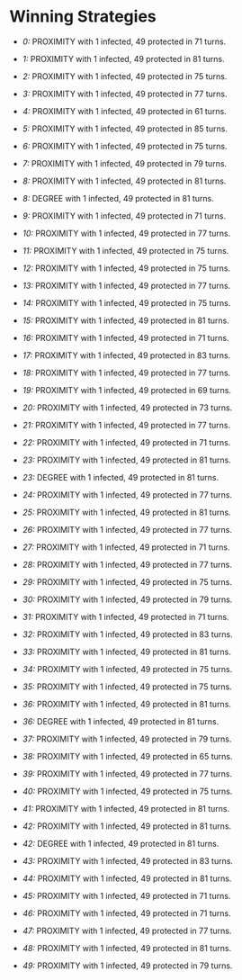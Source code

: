 # Winning Strategies

* _0:_ PROXIMITY with 1 infected, 49 protected in 71 turns.


* _1:_ PROXIMITY with 1 infected, 49 protected in 81 turns.


* _2:_ PROXIMITY with 1 infected, 49 protected in 75 turns.


* _3:_ PROXIMITY with 1 infected, 49 protected in 77 turns.


* _4:_ PROXIMITY with 1 infected, 49 protected in 61 turns.


* _5:_ PROXIMITY with 1 infected, 49 protected in 85 turns.


* _6:_ PROXIMITY with 1 infected, 49 protected in 75 turns.


* _7:_ PROXIMITY with 1 infected, 49 protected in 79 turns.


* _8:_ PROXIMITY with 1 infected, 49 protected in 81 turns.


* _8:_ DEGREE with 1 infected, 49 protected in 81 turns.


* _9:_ PROXIMITY with 1 infected, 49 protected in 71 turns.


* _10:_ PROXIMITY with 1 infected, 49 protected in 77 turns.


* _11:_ PROXIMITY with 1 infected, 49 protected in 75 turns.


* _12:_ PROXIMITY with 1 infected, 49 protected in 75 turns.


* _13:_ PROXIMITY with 1 infected, 49 protected in 77 turns.


* _14:_ PROXIMITY with 1 infected, 49 protected in 75 turns.


* _15:_ PROXIMITY with 1 infected, 49 protected in 81 turns.


* _16:_ PROXIMITY with 1 infected, 49 protected in 71 turns.


* _17:_ PROXIMITY with 1 infected, 49 protected in 83 turns.


* _18:_ PROXIMITY with 1 infected, 49 protected in 77 turns.


* _19:_ PROXIMITY with 1 infected, 49 protected in 69 turns.


* _20:_ PROXIMITY with 1 infected, 49 protected in 73 turns.


* _21:_ PROXIMITY with 1 infected, 49 protected in 77 turns.


* _22:_ PROXIMITY with 1 infected, 49 protected in 71 turns.


* _23:_ PROXIMITY with 1 infected, 49 protected in 81 turns.


* _23:_ DEGREE with 1 infected, 49 protected in 81 turns.


* _24:_ PROXIMITY with 1 infected, 49 protected in 77 turns.


* _25:_ PROXIMITY with 1 infected, 49 protected in 81 turns.


* _26:_ PROXIMITY with 1 infected, 49 protected in 77 turns.


* _27:_ PROXIMITY with 1 infected, 49 protected in 71 turns.


* _28:_ PROXIMITY with 1 infected, 49 protected in 77 turns.


* _29:_ PROXIMITY with 1 infected, 49 protected in 75 turns.


* _30:_ PROXIMITY with 1 infected, 49 protected in 79 turns.


* _31:_ PROXIMITY with 1 infected, 49 protected in 71 turns.


* _32:_ PROXIMITY with 1 infected, 49 protected in 83 turns.


* _33:_ PROXIMITY with 1 infected, 49 protected in 81 turns.


* _34:_ PROXIMITY with 1 infected, 49 protected in 75 turns.


* _35:_ PROXIMITY with 1 infected, 49 protected in 75 turns.


* _36:_ PROXIMITY with 1 infected, 49 protected in 81 turns.


* _36:_ DEGREE with 1 infected, 49 protected in 81 turns.


* _37:_ PROXIMITY with 1 infected, 49 protected in 79 turns.


* _38:_ PROXIMITY with 1 infected, 49 protected in 65 turns.


* _39:_ PROXIMITY with 1 infected, 49 protected in 77 turns.


* _40:_ PROXIMITY with 1 infected, 49 protected in 75 turns.


* _41:_ PROXIMITY with 1 infected, 49 protected in 81 turns.


* _42:_ PROXIMITY with 1 infected, 49 protected in 81 turns.


* _42:_ DEGREE with 1 infected, 49 protected in 81 turns.


* _43:_ PROXIMITY with 1 infected, 49 protected in 83 turns.


* _44:_ PROXIMITY with 1 infected, 49 protected in 81 turns.


* _45:_ PROXIMITY with 1 infected, 49 protected in 71 turns.


* _46:_ PROXIMITY with 1 infected, 49 protected in 71 turns.


* _47:_ PROXIMITY with 1 infected, 49 protected in 77 turns.


* _48:_ PROXIMITY with 1 infected, 49 protected in 81 turns.


* _49:_ PROXIMITY with 1 infected, 49 protected in 79 turns.


